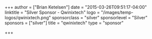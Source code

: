 +++
author = ["Brian Ketelsen"]
date = "2015-03-26T09:51:17-04:00"
linktitle = "Silver Sponsor - Qwinixtech"
logo = "/images/temp-logos/qwinixtech.png"
sponsorclass = "silver"
sponsorlevel = "Silver"
sponsors = ["silver"]
title = "qwinixtech"
type = "sponsor"

+++

